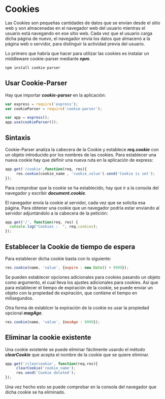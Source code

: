 # Cookies

Las Cookies son pequeñas cantidades de datos que se envían desde el sitio web y son almacenadas en el navegador web del usuario mientras el usuario está navegando en ese sitio web. Cada vez que el usuario carga dicha página de nuevo, el navegador envía los datos que almacenó a la página web o servidor, para distinguir la actividad previa del usuario.

Lo primero que habría que hacer para utilizar las cookies es instalar un middleware cookie-parser mediante **_npm_**.

```js    
npm install cookie-parser
```

## Usar Cookie-Parser

Hay que importar **_cookie-parser_** en la aplicación:

```js
var express = require('express');
var cookieParser = require('cookie-parser');

var app = express();
app.use(cookieParser());
```

## Sintaxis

Cookie-Parser analiza la cabecera de la Cookie y establece **_req.cookie_** con un objeto introducido por los nombres de las cookies. Para establecer una nueva cookie hay que definir una nueva ruta en la aplicación de express:


```js
app.get('/cookie',function(req, res){
     res.cookie(cookie_name , 'cookie_value').send('Cookie is set');
});
```

Para comprobar que la cookie se ha establecido, hay que ir a la consola del navegador y escribir **_document.cookie_**.

El navegador envía la cookie al servidor, cada vez que se solicita esa página. Para obtener una cookie que un navegador podría estar enviando al servidor adjuntándolo a la cabecera de la petición:

```js
app.get('/', function(req, res) {
  console.log("Cookies :  ", req.cookies);
});
```

## Establecer la Cookie de tiempo de espera

Para establecer dicha cookie basta con lo siguiente:

```js
res.cookie(name, 'value', {expire : new Date() + 9999});
```

Se pueden establecer opciones adicionales para cookies pasando un objeto como argumento, el cual lleva los ajustes adicionales para cookies. Así que para establecer el tiempo de expiración de la cookie, se puede enviar un objeto con la propiedad de expiración, que contiene el tiempo en milisegundos.

Otra forma de establcer la expiración de la cookie es usar la propiedad opcional **_magAge_**.

```js
res.cookie(name, 'value', {masAge : 9999});
```

## Eliminar la cookie existente

Una cookie existente se puede eliminar fácilmente usando el método **_clearCookie_** que acepta el nombre de la cookie que se quiere eliminar.

```js
app.get('/clearcookie', function(req,res){
     clearCookie('cookie_name');
     res.send('Cookie deleted');
});
```

Una vez hecho esto se puede comprobar en la consola del navegador que dicha cookie se ha eliminado.